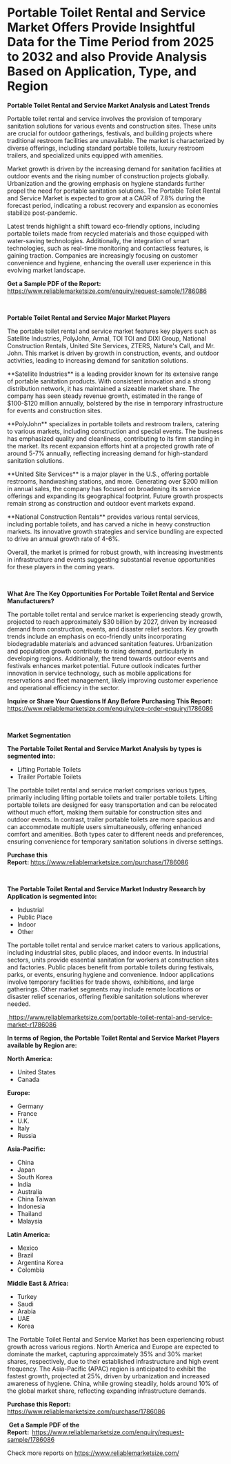 <p><h1>Portable Toilet Rental and Service Market Offers Provide Insightful Data for the Time Period from 2025 to 2032 and also Provide Analysis Based on Application, Type, and Region</h1></p><p><strong>Portable Toilet Rental and Service Market Analysis and Latest Trends</strong></p>
<p><p>Portable toilet rental and service involves the provision of temporary sanitation solutions for various events and construction sites. These units are crucial for outdoor gatherings, festivals, and building projects where traditional restroom facilities are unavailable. The market is characterized by diverse offerings, including standard portable toilets, luxury restroom trailers, and specialized units equipped with amenities.</p><p>Market growth is driven by the increasing demand for sanitation facilities at outdoor events and the rising number of construction projects globally. Urbanization and the growing emphasis on hygiene standards further propel the need for portable sanitation solutions. The Portable Toilet Rental and Service Market is expected to grow at a CAGR of 7.8% during the forecast period, indicating a robust recovery and expansion as economies stabilize post-pandemic.</p><p>Latest trends highlight a shift toward eco-friendly options, including portable toilets made from recycled materials and those equipped with water-saving technologies. Additionally, the integration of smart technologies, such as real-time monitoring and contactless features, is gaining traction. Companies are increasingly focusing on customer convenience and hygiene, enhancing the overall user experience in this evolving market landscape.</p></p>
<p><strong>Get a Sample PDF of the Report:&nbsp;</strong> <a href="https://www.reliablemarketsize.com/enquiry/request-sample/1786086?utm_campaign=2952&utm_medium=2&utm_source=Github&utm_content=ia&utm_term=25032025&utm_id=portable-toilet-rental-and-service">https://www.reliablemarketsize.com/enquiry/request-sample/1786086</a></p>
<p>&nbsp;</p>
<p><strong>Portable Toilet Rental and Service Major Market Players</strong></p>
<p><p>The portable toilet rental and service market features key players such as Satellite Industries, PolyJohn, Armal, TOI TOI and DIXI Group, National Construction Rentals, United Site Services, ZTERS, Nature's Call, and Mr. John. This market is driven by growth in construction, events, and outdoor activities, leading to increasing demand for sanitation solutions.</p><p>**Satellite Industries** is a leading provider known for its extensive range of portable sanitation products. With consistent innovation and a strong distribution network, it has maintained a sizeable market share. The company has seen steady revenue growth, estimated in the range of $100-$120 million annually, bolstered by the rise in temporary infrastructure for events and construction sites.</p><p>**PolyJohn** specializes in portable toilets and restroom trailers, catering to various markets, including construction and special events. The business has emphasized quality and cleanliness, contributing to its firm standing in the market. Its recent expansion efforts hint at a projected growth rate of around 5-7% annually, reflecting increasing demand for high-standard sanitation solutions.</p><p>**United Site Services** is a major player in the U.S., offering portable restrooms, handwashing stations, and more. Generating over $200 million in annual sales, the company has focused on broadening its service offerings and expanding its geographical footprint. Future growth prospects remain strong as construction and outdoor event markets expand.</p><p>**National Construction Rentals** provides various rental services, including portable toilets, and has carved a niche in heavy construction markets. Its innovative growth strategies and service bundling are expected to drive an annual growth rate of 4-6%.</p><p>Overall, the market is primed for robust growth, with increasing investments in infrastructure and events suggesting substantial revenue opportunities for these players in the coming years.</p></p>
<p>&nbsp;</p>
<p><strong>What Are The Key Opportunities For Portable Toilet Rental and Service Manufacturers?</strong></p>
<p><p>The portable toilet rental and service market is experiencing steady growth, projected to reach approximately $30 billion by 2027, driven by increased demand from construction, events, and disaster relief sectors. Key growth trends include an emphasis on eco-friendly units incorporating biodegradable materials and advanced sanitation features. Urbanization and population growth contribute to rising demand, particularly in developing regions. Additionally, the trend towards outdoor events and festivals enhances market potential. Future outlook indicates further innovation in service technology, such as mobile applications for reservations and fleet management, likely improving customer experience and operational efficiency in the sector.</p></p>
<p><strong>Inquire or Share Your Questions If Any Before Purchasing This Report:</strong> <a href="https://www.reliablemarketsize.com/enquiry/pre-order-enquiry/1786086?utm_campaign=2952&utm_medium=2&utm_source=Github&utm_content=ia&utm_term=25032025&utm_id=portable-toilet-rental-and-service">https://www.reliablemarketsize.com/enquiry/pre-order-enquiry/1786086</a></p>
<p>&nbsp;</p>
<p><strong>Market Segmentation</strong></p>
<p><strong>The Portable Toilet Rental and Service Market Analysis by types is segmented into:</strong></p>
<p><ul><li>Lifting Portable Toilets</li><li>Trailer Portable Toilets</li></ul></p>
<p><p>The portable toilet rental and service market comprises various types, primarily including lifting portable toilets and trailer portable toilets. Lifting portable toilets are designed for easy transportation and can be relocated without much effort, making them suitable for construction sites and outdoor events. In contrast, trailer portable toilets are more spacious and can accommodate multiple users simultaneously, offering enhanced comfort and amenities. Both types cater to different needs and preferences, ensuring convenience for temporary sanitation solutions in diverse settings.</p></p>
<p><strong>Purchase this Report:&nbsp;</strong><a href="https://www.reliablemarketsize.com/purchase/1786086?utm_campaign=2952&utm_medium=2&utm_source=Github&utm_content=ia&utm_term=25032025&utm_id=portable-toilet-rental-and-service">https://www.reliablemarketsize.com/purchase/1786086</a></p>
<p>&nbsp;</p>
<p><strong>The Portable Toilet Rental and Service Market Industry Research by Application is segmented into:</strong></p>
<p><ul><li>Industrial</li><li>Public Place</li><li>Indoor</li><li>Other</li></ul></p>
<p><p>The portable toilet rental and service market caters to various applications, including industrial sites, public places, and indoor events. In industrial sectors, units provide essential sanitation for workers at construction sites and factories. Public places benefit from portable toilets during festivals, parks, or events, ensuring hygiene and convenience. Indoor applications involve temporary facilities for trade shows, exhibitions, and large gatherings. Other market segments may include remote locations or disaster relief scenarios, offering flexible sanitation solutions wherever needed.</p></p>
<p><a href="https://www.reliablemarketsize.com/portable-toilet-rental-and-service-market-r1786086?utm_campaign=2952&utm_medium=2&utm_source=Github&utm_content=ia&utm_term=25032025&utm_id=portable-toilet-rental-and-service">&nbsp;https://www.reliablemarketsize.com/portable-toilet-rental-and-service-market-r1786086</a></p>
<p><strong>In terms of Region, the Portable Toilet Rental and Service Market Players available by Region are:</strong></p>
<p>
    <p> <strong> North America: </strong>
        <ul>
            <li>United States</li>
            <li>Canada</li>
        </ul>
        </p> 
    <p> <strong> Europe: </strong>
        <ul>
            <li>Germany</li>
            <li>France</li>
            <li>U.K.</li>
            <li>Italy</li>
            <li>Russia</li>
        </ul>
        </p> 
    <p> <strong> Asia-Pacific: </strong>
        <ul>
            <li>China</li>
            <li>Japan</li>
            <li>South Korea</li>
            <li>India</li>
            <li>Australia</li>
            <li>China Taiwan</li>
            <li>Indonesia</li>
            <li>Thailand</li>
            <li>Malaysia</li>
        </ul>
        </p> 
    <p> <strong> Latin America: </strong>
        <ul>
            <li>Mexico</li>
            <li>Brazil</li>
            <li>Argentina Korea</li>
            <li>Colombia</li>
        </ul>
        </p> 
    <p> <strong> Middle East & Africa: </strong>
        <ul>
            <li>Turkey</li>
            <li>Saudi</li>
            <li>Arabia</li>
            <li>UAE</li>
            <li>Korea</li>
        </ul>
    </p>
    </p>
<p><p>The Portable Toilet Rental and Service Market has been experiencing robust growth across various regions. North America and Europe are expected to dominate the market, capturing approximately 35% and 30% market shares, respectively, due to their established infrastructure and high event frequency. The Asia-Pacific (APAC) region is anticipated to exhibit the fastest growth, projected at 25%, driven by urbanization and increased awareness of hygiene. China, while growing steadily, holds around 10% of the global market share, reflecting expanding infrastructure demands.</p></p>
<p><strong>Purchase this Report: </strong><a href="https://www.reliablemarketsize.com/purchase/1786086?utm_campaign=2952&utm_medium=2&utm_source=Github&utm_content=ia&utm_term=25032025&utm_id=portable-toilet-rental-and-service">https://www.reliablemarketsize.com/purchase/1786086</a></p>
<p>&nbsp;<strong>Get a Sample PDF of the Report:&nbsp;&nbsp;</strong><a href="https://www.reliablemarketsize.com/enquiry/request-sample/1786086?utm_campaign=2952&utm_medium=2&utm_source=Github&utm_content=ia&utm_term=25032025&utm_id=portable-toilet-rental-and-service">https://www.reliablemarketsize.com/enquiry/request-sample/1786086</a></p>
<p><strong></strong></p>
<p>Check more reports on <a href="https://www.reliablemarketsize.com/?utm_campaign=2952&utm_medium=2&utm_source=Github&utm_content=ia&utm_term=25032025&utm_id=portable-toilet-rental-and-service">https://www.reliablemarketsize.com/</a></p>